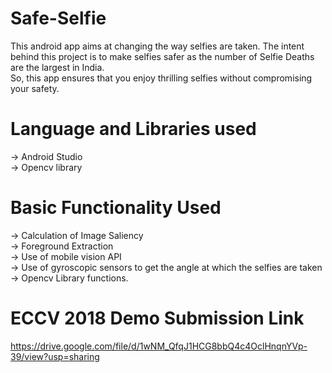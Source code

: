 # Safe-Selfie
This android app aims at changing the way selfies are taken. The intent behind this project is to make selfies safer as the number of Selfie Deaths are the largest in India.   
So, this app ensures that you enjoy thrilling selfies without compromising your safety.
# Language and Libraries used
-> Android Studio  
-> Opencv library  
# Basic Functionality Used
-> Calculation of Image Saliency  
-> Foreground Extraction  
-> Use of mobile vision API  
-> Use of gyroscopic sensors to get the angle at which the selfies are taken  
-> Opencv Library functions.  
# ECCV 2018 Demo Submission Link
https://drive.google.com/file/d/1wNM_QfqJ1HCG8bbQ4c4OclHnqnYVp-39/view?usp=sharing
